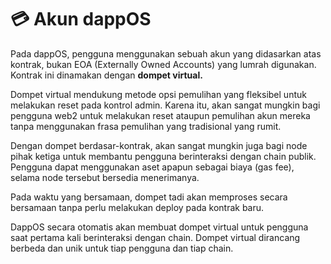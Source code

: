 # 💳 Akun dappOS

Pada dappOS, pengguna menggunakan sebuah akun yang didasarkan atas kontrak, bukan EOA (Externally Owned Accounts) yang lumrah digunakan. Kontrak ini dinamakan dengan **dompet virtual.**

Dompet virtual mendukung metode opsi pemulihan yang fleksibel untuk melakukan reset pada kontrol admin. Karena itu, akan sangat mungkin bagi pengguna web2 untuk melakukan reset ataupun pemulihan akun mereka tanpa menggunakan frasa pemulihan yang tradisional yang rumit.

Dengan dompet berdasar-kontrak, akan sangat mungkin juga bagi node pihak ketiga untuk membantu pengguna berinteraksi dengan chain publik. Pengguna dapat menggunakan aset apapun sebagai biaya (gas fee), selama node tersebut bersedia menerimanya.

Pada waktu yang bersamaan, dompet tadi akan memproses secara bersamaan tanpa perlu melakukan deploy pada kontrak baru.

DappOS secara otomatis akan membuat dompet virtual untuk pengguna saat pertama kali berinteraksi dengan chain. Dompet virtual dirancang berbeda dan unik untuk tiap pengguna dan tiap chain.

